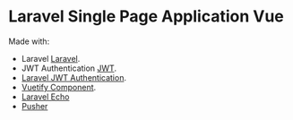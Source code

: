 # Laravel Single Page Application Vue

Made with:
-   Laravel [Laravel](https://laravel.com/).
-   JWT Authentication [JWT](https://jwt.io/).
-   [Laravel JWT Authentication](https://jwt-auth.readthedocs.io/en/develop/laravel-installation/).
-   [Vuetify Component](https://vuetifyjs.com/en/).
-   [Laravel Echo](https://laravel.com/docs/7.x/broadcasting)
-   [Pusher](https://pusher.com/)
